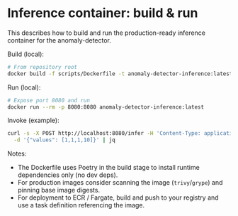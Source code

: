 # Inference container: build & run

This describes how to build and run the production-ready inference container for the anomaly-detector.

Build (local):

```bash
# From repository root
docker build -f scripts/Dockerfile -t anomaly-detector-inference:latest .
```

Run (local):

```bash
# Expose port 8080 and run
docker run --rm -p 8080:8080 anomaly-detector-inference:latest
```

Invoke (example):

```bash
curl -s -X POST http://localhost:8080/infer -H 'Content-Type: application/json' \
  -d '{"values": [1,1,1,10]}' | jq
```

Notes:
- The Dockerfile uses Poetry in the build stage to install runtime dependencies only (no dev deps).
- For production images consider scanning the image (`trivy`/`grype`) and pinning base image digests.
- For deployment to ECR / Fargate, build and push to your registry and use a task definition referencing the image.
